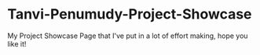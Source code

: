# Tanvi-Penumudy-Project-Showcase
My Project Showcase Page that I've put in a lot of effort making, hope you like it!
